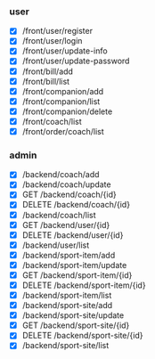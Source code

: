 ### user
- [x] /front/user/register
- [x] /front/user/login
- [x] /front/user/update-info
- [x] /front/user/update-password
- [x] /front/bill/add
- [x] /front/bill/list
- [x] /front/companion/add
- [x] /front/companion/list
- [x] /front/companion/delete
- [x] /front/coach/list
- [x] /front/order/coach/list

### admin
- [x] /backend/coach/add
- [x] /backend/coach/update
- [x] GET /backend/coach/{id}
- [x] DELETE /backend/coach/{id}
- [x] /backend/coach/list
- [x] GET /backend/user/{id}
- [x] DELETE /backend/user/{id}
- [x] /backend/user/list
- [x] /backend/sport-item/add
- [x] /backend/sport-item/update
- [x] GET /backend/sport-item/{id}
- [x] DELETE /backend/sport-item/{id}
- [x] /backend/sport-item/list
- [x] /backend/sport-site/add
- [x] /backend/sport-site/update
- [x] GET /backend/sport-site/{id}
- [x] DELETE /backend/sport-site/{id}
- [x] /backend/sport-site/list
